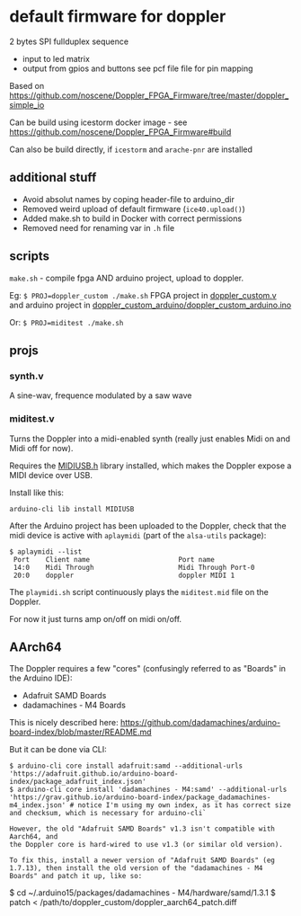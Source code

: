 # default firmware for doppler
 2 bytes SPI fullduplex sequence
- input to led matrix
- output from gpios and buttons see pcf file file for pin mapping

Based on https://github.com/noscene/Doppler_FPGA_Firmware/tree/master/doppler_simple_io

Can be build using icestorm docker image - see https://github.com/noscene/Doppler_FPGA_Firmware#build

Can also be build directly, if `icestorm` and `arache-pnr` are installed

## additional stuff
- Avoid absolut names by coping header-file to arduino_dir
- Removed weird upload of default firmware (`ice40.upload()`)
- Added make.sh to build in Docker with correct permissions
- Removed need for renaming var in `.h` file

## scripts
`make.sh` - compile fpga AND arduino project, upload to doppler.

Eg: `$ PROJ=doppler_custom ./make.sh` FPGA project in [doppler_custom.v](doppler_custom.v) and
arduino project in [doppler_custom_arduino/doppler_custom_arduino.ino](doppler_custom_arduino/doppler_custom_arduino.ino)

Or: `$ PROJ=miditest ./make.sh`


## projs

### synth.v

A sine-wav, frequence modulated by a saw wave

### miditest.v

Turns the Doppler into a midi-enabled synth (really just enables Midi on and Midi off for now).

Requires the [MIDIUSB.h](https://www.arduinolibraries.info/libraries/midiusb) library installed, which makes the Doppler expose a MIDI device over USB.

Install like this:

```
arduino-cli lib install MIDIUSB
```


After the Arduino project has been uploaded to the Doppler, check that the midi device is active with `aplaymidi` (part of the `alsa-utils` package):

```
$ aplaymidi --list
 Port    Client name                      Port name
 14:0    Midi Through                     Midi Through Port-0
 20:0    doppler                          doppler MIDI 1
 ```

The `playmidi.sh` script continuously plays the `miditest.mid` file on the 
Doppler.

For now it just turns amp on/off on midi on/off.

## AArch64

The Doppler requires a few "cores" (confusingly referred to as "Boards" in 
the Arduino IDE):
- Adafruit SAMD Boards
- dadamachines - M4 Boards

This is nicely described here: 
https://github.com/dadamachines/arduino-board-index/blob/master/README.md

But it can be done via CLI:
```
$ arduino-cli core install adafruit:samd --additional-urls 'https://adafruit.github.io/arduino-board-index/package_adafruit_index.json'
$ arduino-cli core install 'dadamachines - M4:samd' --additional-urls 'https://grav.github.io/arduino-board-index/package_dadamachines-m4_index.json' # notice I'm using my own index, as it has correct size and checksum, which is necessary for arduino-cli`

However, the old "Adafruit SAMD Boards" v1.3 isn't compatible with Aarch64, and 
the Doppler core is hard-wired to use v1.3 (or similar old version).

To fix this, install a newer version of "Adafruit SAMD Boards" (eg 1.7.13), then install the old version of the "dadamachines - M4 Boards" and patch it up, like so:

```
$ cd ~/.arduino15/packages/dadamachines - M4/hardware/samd/1.3.1
$ patch < /path/to/doppler_custom/doppler_aarch64_patch.diff
```


